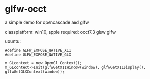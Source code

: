 # glfw-occt
a simple demo for opencascade and glfw

classplatform: win10, apple
required: occt7.3 glew glfw

ubuntu: 


```
#define GLFW_EXPOSE_NATIVE_X11
#define GLFW_EXPOSE_NATIVE_GLX

m_GLcontext = new OpenGl_Context();
m_GLcontext->Init(glfwGetX11Window(window), glfwGetX11Display(), glfwGetGLXContext(window));
```
